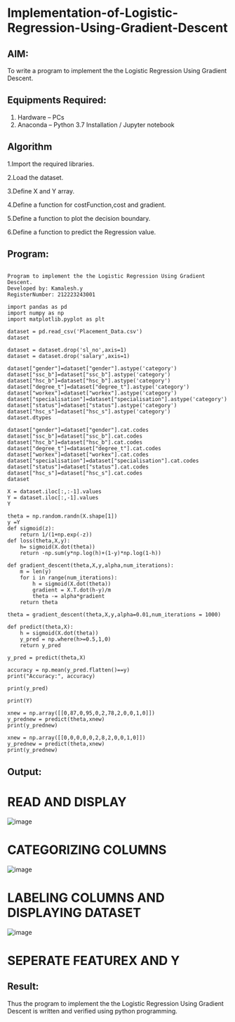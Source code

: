 # Implementation-of-Logistic-Regression-Using-Gradient-Descent

## AIM:
To write a program to implement the the Logistic Regression Using Gradient Descent.

## Equipments Required:
1. Hardware – PCs
2. Anaconda – Python 3.7 Installation / Jupyter notebook

## Algorithm
1.Import the required libraries.

2.Load the dataset.

3.Define X and Y array.

4.Define a function for costFunction,cost and gradient.

5.Define a function to plot the decision boundary.

6.Define a function to predict the Regression value.

## Program:
```

Program to implement the the Logistic Regression Using Gradient Descent.
Developed by: Kamalesh.y
RegisterNumber: 212223243001

import pandas as pd
import numpy as np
import matplotlib.pyplot as plt

dataset = pd.read_csv('Placement_Data.csv')
dataset

dataset = dataset.drop('sl_no',axis=1)
dataset = dataset.drop('salary',axis=1)

dataset["gender"]=dataset["gender"].astype('category')
dataset["ssc_b"]=dataset["ssc_b"].astype('category')
dataset["hsc_b"]=dataset["hsc_b"].astype('category')
dataset["degree_t"]=dataset["degree_t"].astype('category')
dataset["workex"]=dataset["workex"].astype('category')
dataset["specialisation"]=dataset["specialisation"].astype('category')
dataset["status"]=dataset["status"].astype('category')
dataset["hsc_s"]=dataset["hsc_s"].astype('category')
dataset.dtypes

dataset["gender"]=dataset["gender"].cat.codes
dataset["ssc_b"]=dataset["ssc_b"].cat.codes
dataset["hsc_b"]=dataset["hsc_b"].cat.codes
dataset["degree_t"]=dataset["degree_t"].cat.codes
dataset["workex"]=dataset["workex"].cat.codes
dataset["specialisation"]=dataset["specialisation"].cat.codes
dataset["status"]=dataset["status"].cat.codes
dataset["hsc_s"]=dataset["hsc_s"].cat.codes
dataset

X = dataset.iloc[:,:-1].values
Y = dataset.iloc[:,-1].values
Y

theta = np.random.randn(X.shape[1])
y =Y
def sigmoid(z):
    return 1/(1+np.exp(-z))
def loss(theta,X,y):
    h= sigmoid(X.dot(theta))
    return -np.sum(y*np.log(h)+(1-y)*np.log(1-h))

def gradient_descent(theta,X,y,alpha,num_iterations):
    m = len(y)
    for i in range(num_iterations):
        h = sigmoid(X.dot(theta))
        gradient = X.T.dot(h-y)/m
        theta -= alpha*gradient
    return theta

theta = gradient_descent(theta,X,y,alpha=0.01,num_iterations = 1000)

def predict(theta,X):
    h = sigmoid(X.dot(theta))
    y_pred = np.where(h>=0.5,1,0)
    return y_pred

y_pred = predict(theta,X)

accuracy = np.mean(y_pred.flatten()==y)
print("Accuracy:", accuracy)

print(y_pred)

print(Y)

xnew = np.array([[0,87,0,95,0,2,78,2,0,0,1,0]])
y_prednew = predict(theta,xnew)
print(y_prednew)

xnew = np.array([[0,0,0,0,0,2,8,2,0,0,1,0]])
y_prednew = predict(theta,xnew)
print(y_prednew) 

```

## Output:

# READ AND DISPLAY

![image](https://github.com/user-attachments/assets/e8f844eb-3848-4605-92ba-e6af3c09e209)

# CATEGORIZING COLUMNS

![image](https://github.com/user-attachments/assets/a34e5038-8eec-4e59-9faa-2e8381f45fa4)

# LABELING COLUMNS AND DISPLAYING DATASET

![image](https://github.com/user-attachments/assets/35b55f28-4b52-4eb6-8f1a-0bfd5332bc80)

# SEPERATE FEATUREX AND Y












## Result:
Thus the program to implement the the Logistic Regression Using Gradient Descent is written and verified using python programming.
